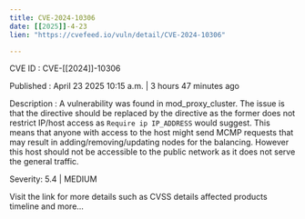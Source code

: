 ```yaml
---
title: CVE-2024-10306
date: [[2025]]-4-23
lien: "https://cvefeed.io/vuln/detail/CVE-2024-10306"

---
```


CVE ID : CVE-[[2024]]-10306

Published :  April 23
2025
10:15 a.m. | 3 hours
47 minutes ago

Description : A vulnerability was found in mod_proxy_cluster. The issue is that the  directive should be replaced by the  directive as the former does not restrict IP/host access as `Require ip IP_ADDRESS` would suggest. This means that anyone with access to the host might send MCMP requests that may result in adding/removing/updating nodes for the balancing. However
this host should not be accessible to the public network as it does not serve the general traffic.

Severity: 5.4 | MEDIUM

Visit the link for more details
such as CVSS details
affected products
timeline
and more...
